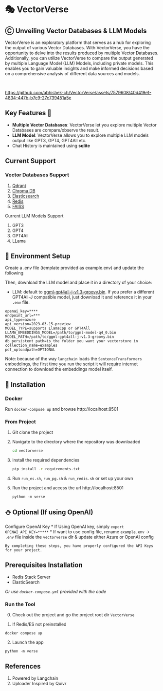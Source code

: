 # 🎭 VectorVerse
## Ⓒ Unveiling Vector Databases & LLM Models

VectorVerse is an exploratory platform that serves as a hub for exploring the output of various Vector Databases. With VectorVerse, you have the opportunity to delve into the results produced by multiple Vector Databases. Additionally, you can utilize VectorVerse to compare the output generated by multiple Language Model (LLM) Models, including private models. This enables you to gain valuable insights and make informed decisions based on a comprehensive analysis of different data sources and models.

<br/>


https://github.com/abhishek-ch/VectorVerse/assets/7579608/40d419e1-4834-447b-b7c9-27c739451a5e


## Key Features 🎯
* __Multiple Vector Databases__: VectorVerse let you explore multiple Vector Databases are compare/observe the result.
* __LLM Model__: VectorVerse allows you to explore multiple LLM models output like GPT3, GPT4, GPT4All etc.
* Chat History is maintained using __sqlite__

## Current Support

### Vector Databases Support
1. [Qdrant](https://qdrant.tech/)
2. [Chroma DB](https://www.trychroma.com/)
3. [Elasticsearch](https://vector.dev/docs/reference/configuration/sinks/elasticsearch/)
4. [Redis](https://redis.io/docs/stack/search/reference/vectors/)
5. [FAISS](https://engineering.fb.com/2017/03/29/data-infrastructure/faiss-a-library-for-efficient-similarity-search/)

Current LLM Models Support
1. GPT3
2. GPT4
3. GPT4All
4. LLama

## 🌵 Environment Setup

Create a .env file (template provided as example.env) and update the following

Then, download the LLM model and place it in a directory of your choice:
- LLM: default to [ggml-gpt4all-j-v1.3-groovy.bin](https://gpt4all.io/models/ggml-gpt4all-j-v1.3-groovy.bin). If you prefer a different GPT4All-J compatible model, just download it and reference it in your `.env` file.

```
openai_key=****
endpoint_url=***
api_type=azure
api_version=2023-03-15-preview
MODEL_TYPE=supports LlamaCpp or GPT4All
LLAMA_EMBEDDINGS_MODEL=/path/to/ggml-model-q4_0.bin
MODEL_PATH=/path/to/ggml-gpt4all-j-v1.3-groovy.bin
db_persistent_path=is the folder you want your vectorstore in
collection_name=examples
pdf_uploadpath=OPTIONAL
```

Note: because of the way `langchain` loads the `SentenceTransformers` embeddings, the first time you run the script it will require internet connection to download the embeddings model itself.

## 💾 Installation

### Docker

Run `docker-compose up` and browse http://localhost:8501

### From Project

1. Git clone the project
2. Navigate to the directory where the repository was downloaded

    ```bash
    cd vectorverse
    ```
3. Install the required dependencies

    ```bash
    pip install -r requirements.txt
    ```

4. Run `run_es.sh`, `run_pg.sh` & `run_redis.sh` or set up your own
4. Run the project and access the url http://localhost:8501

    ```
    python -m verse
    ```

## ⛄ Optional (If using OpenAI)
Configure OpenAI Key
    * If Using OpenAI key, simply `export OPENAI_API_KEY=*****`
    * If want to use config file, rename `example.env` -> `.env` file inside the `vectorverse` dir & update either Azure or OpenAI config

    By completing these steps, you have properly configured the API Keys for your project.

## Prerequisites Installation

* Redis Stack Server
* ElasticSearch 

_Or use `docker-compose.yml` provided with the code_
 

### Run the Tool
0. Check out the project and go the project root dir `VectorVerse`

1. If Redis/ES not preinstalled
```docker
docker compose up
```

2. Launch the app
```python
python -m verse
```

## References
1. Powered by Langchain
2. Uploader Inspired by Quivr